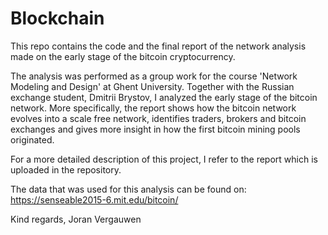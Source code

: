 # Blockchain
This repo contains the code and the final report of the network analysis made on the early stage of the bitcoin cryptocurrency.


The analysis was performed as a group work for the course 'Network Modeling and Design' at Ghent University. 
Together with the Russian exchange student, Dmitrii Brystov, I analyzed the early stage of the bitcoin network. 
More specifically, the report shows how the bitcoin network evolves into a scale free network, identifies traders, brokers and bitcoin exchanges and gives more insight in how the first bitcoin mining pools originated. 

For a more detailed description of this project, I refer to the report which is uploaded in the repository.

The data that was used for this analysis can be found on: 
https://senseable2015-6.mit.edu/bitcoin/


Kind regards,
Joran Vergauwen





